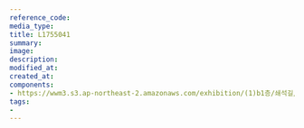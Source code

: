 ```yaml
---
reference_code:
media_type:
title: L1755041
summary:
image:
description:
modified_at:
created_at:
components:
- https://wwm3.s3.ap-northeast-2.amazonaws.com/exhibition/(1)b1층/쇄석길/L1755041.jpg
tags:
-
---
```

